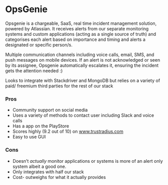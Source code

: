# OpsGenie

Opsgenie is a chargeable, SaaS, real time incident management solution, powered by Atlassian. It receives alerts from our separate monitoring systems and custom applications (acting as a single source of truth) and categorises each alert based on importance and timing and alerts a designated or specific person/s.

Multiple communication channels including voice calls, email, SMS, and push messages on mobile devices. If an alert is not acknowledged or seen by its assignee, Opsgenie automatically escalates it, ensuring the incident gets the attention needed :)

Looks to integrate with Stackdriver and MongoDB but relies on a variety of paid/ freemium third parties for the rest of our stack  

### Pros
* Community support on social media
* Uses a variety of methods to contact user including Slack and voice calls
* Has a app on the PlayStore
* Scores highly (9.2 out of 10) on www.trustradius.com
* Easy to use GUI
### Cons
* Doesn’t *actually* monitor applications or systems is more of an alert only system albeit a good one.
* Only integrates with half our stack
* Cost- outweighs for what it actually provides
